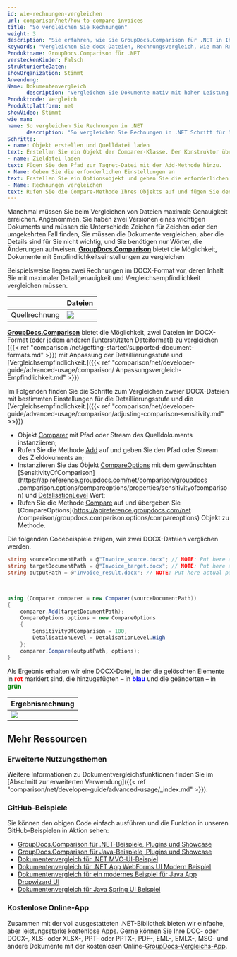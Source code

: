```yaml
---
id: wie-rechnungen-vergleichen
url: comparison/net/how-to-compare-invoices
title: "So vergleichen Sie Rechnungen"
weight: 3
description: "Sie erfahren, wie Sie GroupDocs.Comparison für .NET in Ihrer Produktion beim Rechnungsvergleich einsetzen können. Sehen Sie sich die Dateivergleichsempfindlichkeitskonfiguration und andere Anwendungsfälle der GroupDocs.Comparison-API an"
keywords: "Vergleichen Sie docx-Dateien, Rechnungsvergleich, wie man Rechnungen vergleicht"
Produktname: GroupDocs.Comparison für .NET
versteckenKinder: Falsch
strukturierteDaten:
showOrganization: Stimmt
Anwendung:
Name: Dokumentenvergleich
      description: "Vergleichen Sie Dokumente nativ mit hoher Leistung unter Verwendung der C#-Sprache und GroupDocs.Comparison für .NET"
Produktcode: Vergleich
Produktplattform: net
showVideo: Stimmt
wie man:
name: So vergleichen Sie Rechnungen in .NET
      description: "So vergleichen Sie Rechnungen in .NET Schritt für Schritt"
Schritte:
- name: Objekt erstellen und Quelldatei laden
text: Erstellen Sie ein Objekt der Comparer-Klasse. Der Konstruktor übernimmt den Pfadparameter der Quelldatei. Sie können je nach Ihren Anforderungen einen absoluten oder relativen Dateipfad angeben.
- name: Zieldatei laden
text: Fügen Sie den Pfad zur Tagret-Datei mit der Add-Methode hinzu.
- Name: Geben Sie die erforderlichen Einstellungen an
text: Erstellen Sie ein Optionsobjekt und geben Sie die erforderlichen Einstellungen an.
- Name: Rechnungen vergleichen
text: Rufen Sie die Compare-Methode Ihres Objekts auf und fügen Sie den resultierenden Dateipfadparameter und das Optionsobjekt ein.
---
```

Manchmal müssen Sie beim Vergleichen von Dateien maximale Genauigkeit erreichen. Angenommen, Sie haben zwei Versionen eines wichtigen Dokuments und müssen die Unterschiede Zeichen für Zeichen oder den umgekehrten Fall finden, Sie müssen die Dokumente vergleichen, aber die Details sind für Sie nicht wichtig, und Sie benötigen nur Wörter, die Änderungen aufweisen. **[GroupDocs.Comparison](https://products.groupdocs.com/comparison/net)** bietet die Möglichkeit, Dokumente mit Empfindlichkeitseinstellungen zu vergleichen

Beispielsweise liegen zwei Rechnungen im DOCX-Format vor, deren Inhalt Sie mit maximaler Detailgenauigkeit und Vergleichsempfindlichkeit vergleichen müssen.

| | Dateien |
| --- | --- |
|Quellrechnung|![](comparison/net/images/how-to-compare-invoices.png) | |Zielrechnung |![](comparison/net/images/how-to-compare-invoices_1.png)|

[**GroupDocs.Comparison**](https://products.groupdocs.com/comparison/net) bietet die Möglichkeit, zwei Dateien im DOCX-Format (oder jedem anderen [unterstützten Dateiformat]) zu vergleichen ({{< ref "comparison /net/getting-started/supported-document-formats.md" >}}) mit Anpassung der Detaillierungsstufe und [Vergleichsempfindlichkeit.]({{< ref "comparison/net/developer-guide/advanced-usage/comparison/ Anpassungsvergleich-Empfindlichkeit.md" >}})

Im Folgenden finden Sie die Schritte zum Vergleichen zweier DOCX-Dateien mit bestimmten Einstellungen für die Detaillierungsstufe und die [Vergleichsempfindlichkeit.]({{< ref "comparison/net/developer-guide/advanced-usage/comparison/adjusting-comparison-sensitivity.md" >>}})

* Objekt [Comparer](https://apireference.groupdocs.com/net/comparison/groupdocs.comparison/comparer) mit Pfad oder Stream des Quelldokuments instanziieren;
* Rufen Sie die Methode [Add](https://apireference.groupdocs.com/net/comparison/groupdocs.comparison/comparer/methods/add/index) auf und geben Sie den Pfad oder Stream des Zieldokuments an;
* Instanziieren Sie das Objekt [CompareOptions](https://apireference.groupdocs.com/net/comparison/groupdocs.comparison.options/compareoptions) mit dem gewünschten [SensitivityOfComparison](https://apireference.groupdocs.com/net/comparison/groupdocs .comparison.options/compareoptions/properties/sensitivityofcomparison) und [DetalisationLevel](https://apireference.groupdocs.com/net/comparison/groupdocs.comparison.options/compareoptions/properties/detalisationlevel) Wert;
* Rufen Sie die Methode [Compare](https://apireference.groupdocs.com/net/comparison/groupdocs.comparison.comparer/compare/methods/1) auf und übergeben Sie [CompareOptions](https://apireference.groupdocs.com/net /comparison/groupdocs.comparison.options/compareoptions) Objekt zu Methode.

Die folgenden Codebeispiele zeigen, wie zwei DOCX-Dateien verglichen werden.

```csharp
string sourceDocumentPath = @"Invoice_source.docx"; // NOTE: Put here actual path to source document
string targetDocumentPath = @"Invoice_target.docx"; // NOTE: Put here actual path to target document
string outputPath = @"Invoice_result.docx"; // NOTE: Put here actual path to result document       

           

using (Comparer comparer = new Comparer(sourceDocumentPath))
{
    comparer.Add(targetDocumentPath);
    CompareOptions options = new CompareOptions
    {
        SensitivityOfComparison = 100,
        DetalisationLevel = DetalisationLevel.High
    };
    comparer.Compare(outputPath, options);
}
```

Als Ergebnis erhalten wir eine DOCX-Datei, in der die gelöschten Elemente in <font color="red">**rot**</font> markiert sind, die hinzugefügten – in <font color="blue">**blau**</font> und die geänderten – in <font color="green">**grün**</font>

| Ergebnisrechnung |
| --- |
| ![](comparison/net/images/how-to-compare-invoices_2.png)|

## Mehr Ressourcen
### Erweiterte Nutzungsthemen
Weitere Informationen zu Dokumentvergleichsfunktionen finden Sie im [Abschnitt zur erweiterten Verwendung]({{< ref "comparison/net/developer-guide/advanced-usage/_index.md" >}}).

### GitHub-Beispiele
Sie können den obigen Code einfach ausführen und die Funktion in unseren GitHub-Beispielen in Aktion sehen:
* [GroupDocs.Comparison für .NET-Beispiele, Plugins und Showcase](https://github.com/groupdocs-comparison/GroupDocs.Comparison-for-.NET)
* [GroupDocs.Comparison für Java-Beispiele, Plugins und Showcase](https://github.com/groupdocs-comparison/GroupDocs.Comparison-for-Java)
* [Dokumentenvergleich für .NET MVC-UI-Beispiel](https://github.com/groupdocs-comparison/GroupDocs.Comparison-for-.NET-MVC)
* [Dokumentenvergleich für .NET App WebForms UI Modern Beispiel](https://github.com/groupdocs-comparison/GroupDocs.Comparison-for-.NET-WebForms)
* [Dokumentenvergleich für ein modernes Beispiel für Java App Dropwizard UI](https://github.com/groupdocs-comparison/GroupDocs.Comparison-for-Java-Dropwizard)
* [Dokumentenvergleich für Java Spring UI Beispiel](https://github.com/groupdocs-comparison/GroupDocs.Comparison-for-Java-Spring)
    

### Kostenlose Online-App
Zusammen mit der voll ausgestatteten .NET-Bibliothek bieten wir einfache, aber leistungsstarke kostenlose Apps.
Gerne können Sie Ihre DOC- oder DOCX-, XLS- oder XLSX-, PPT- oder PPTX-, PDF-, EML-, EMLX-, MSG- und andere Dokumente mit der kostenlosen Online-[GroupDocs-Vergleichs-App](https://products.groupdocs.app/comparison ).

